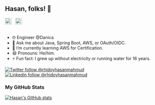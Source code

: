 ## Hasan, folks! 🤠

<a href="https://twitter.com/rhidoyhasanmahmud">
  <img alt="Follow Hasan on Twitter" width="22px" src="https://cdn.jsdelivr.net/npm/simple-icons@v3/icons/twitter.svg" /></a> &nbsp;
<a href="https://www.linkedin.com/in/rhidoyhasanmahmud/">
  <img alt="Hasan on LinkedIn" width="22px" src="https://cdn.jsdelivr.net/npm/simple-icons@v3/icons/linkedin.svg" /></a> &nbsp;

<br/>
<br/>

- 🤓  Engineer @Danica 
- 💬  Ask me about Java, Spring Boot, AWS, or OAuth/OIDC.
- 🌱  I’m currently learning AWS for Certification.
- 😄  Pronouns: He/him.
- ⚡  Fun fact: I grew up without electricity or running water for 16 years. 

[![Twitter follow @rhidoyhasanmahmud](https://img.shields.io/twitter/follow/rhidoyhasanmahmud?style=social)](https://twitter.com/rhidoyhasanmahmud) &nbsp;
[![Linkedin follow @rhidoyhasanmahmud](https://img.shields.io/badge/-rhidoyhasanmahmud-blue?style=flat-square&logo=Linkedin&logoColor=white&link=https://www.linkedin.com/in/rhidoyhasanmahmud/)](https://www.linkedin.com/in/rhidoyhasanmahmud/) &nbsp;

### My GitHub Stats

<a href="https://github.com/rhidoyhasanmahmud">
 <img align="center" src="https://github-readme-stats.vercel.app/api?username=rhidoyhasanmahmud&show_icons=true&theme=light&line_height=27" alt="Hasan's GitHub stats"/></a>


